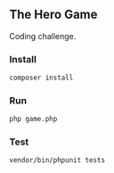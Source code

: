 ## The Hero Game

Coding challenge.

### Install

```bash
composer install
```

### Run

```bash
php game.php
```

### Test

```bash
vendor/bin/phpunit tests
```
